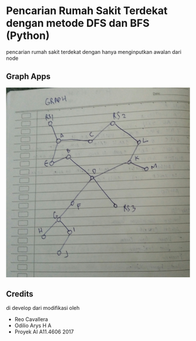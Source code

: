 Pencarian Rumah Sakit Terdekat dengan metode DFS dan BFS (Python)
===========================
pencarian rumah sakit terdekat dengan hanya menginputkan awalan dari node

## Graph Apps
![graph](https://raw.githubusercontent.com/odiliohafidh/Pencarian-Rumahsakit-Terdekat-dengan-metode-dfs-dan-bfs-python-/master/graph.jpg "graph")

## Credits
di develop dari modifikasi oleh
 - Reo Cavallera
 - Odilio Arys H A
 - Proyek  AI A11.4606 2017
